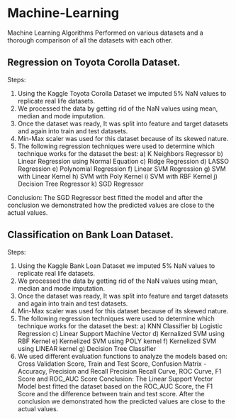 # Machine-Learning
Machine Learning Algorithms Performed on various datasets and a thorough comparison of all the datasets with each other.

## Regression on Toyota Corolla Dataset.
Steps:
1) Using the Kaggle Toyota Corolla Dataset we imputed 5% NaN values to replicate real life datasets.
2) We processed the data by getting rid of the NaN values using mean, median and mode imputation.
3) Once the dataset was ready, It was split into feature and target datasets and again into train and test datasets.
4) Min-Max scaler was used for this dataset because of its skewed nature.
5) The following regression techniques were used to determine which technique works for the dataset the best:
  a) K Neighbors Regressor
  b) Linear Regression using Normal Equation
  c) Ridge Regression
  d) LASSO Regression
  e) Polynomial Regression
  f) Linear SVM Regression
  g) SVM with Linear Kernel
  h) SVM with Poly Kernel
  i) SVM with RBF Kernel
  j) Decision Tree Regressor
  k) SGD Regressor

Conclusion: The SGD Regressor best fitted the model and after the conclusion we demonstrated how the predicted values are close to the actual values.

## Classification on Bank Loan Dataset.
Steps:
1) Using the Kaggle Bank Loan Dataset we imputed 5% NaN values to replicate real life datasets.
2) We processed the data by getting rid of the NaN values using mean, median and mode imputation.
3) Once the dataset was ready, It was split into feature and target datasets and again into train and test datasets.
4) Min-Max scaler was used for this dataset because of its skewed nature.
5) The following regression techniques were used to determine which technique works for the dataset the best:
  a) KNN Classifier
  b) Logistic Regression
  c) Linear Support Machine Vector
  d) Kernalized SVM using RBF Kernel
  e) Kernelized SVM using POLY kernel
  f) Kernelized SVM using LINEAR kernel
  g) Decision Tree Classifier
6) We used different evaluation functions to analyze the models based on: Cross Validation Score, Train and Test Score, Confusion Matrix - Accuracy, Precision and Recall
Precision Recall Curve, ROC Curve, F1 Score and ROC_AUC Score 
Conclusion: The Linear Support Vector Model best fitted the dataset based on the ROC_AUC Score, the F1 Score and the difference between train and test score. After the conclusion we demonstrated how the predicted values are close to the actual values.




